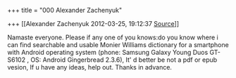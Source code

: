 +++
title = "000 Alexander Zachenyuk"

+++
[[Alexander Zachenyuk	2012-03-25, 19:12:37 [Source](https://groups.google.com/g/samskrita/c/V9uDihJUP2w)]]



Namaste everyone. Please if any one of you knows:do you know where i can find searchable and usable Monier Williams dictionary for a smartphone with Android operating system (phone: Samsung Galaxy Young Duos GT-S6102 , OS: Android Gingerbread 2.3.6), It' d better be not a pdf or epub vesion, If u have any ideas, help out. Thanks in advance.


